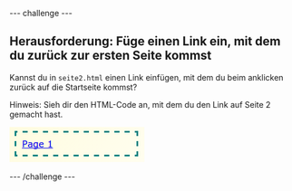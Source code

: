 \--- challenge \---

## Herausforderung: Füge einen Link ein, mit dem du zurück zur ersten Seite kommst

Kannst du in `seite2.html` einen Link einfügen, mit dem du beim anklicken zurück auf die Startseite kommst?

Hinweis: Sieh dir den HTML-Code an, mit dem du den Link auf Seite 2 gemacht hast.

![Screenshot](images/magazine-page1-link.png)

\--- /challenge \---